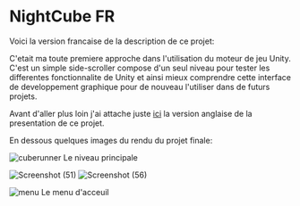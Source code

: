 # NightCube FR

Voici la version francaise de la description de ce projet:

C'etait ma toute premiere approche dans l'utilisation du moteur de jeu Unity.
C'est un simple side-scroller compose d'un seul niveau pour tester les differentes fonctionnalite de Unity et ainsi mieux comprendre cette interface de developpement graphique pour de nouveau l'utiliser dans de futurs projets.

Avant d'aller plus loin j'ai attache juste [ici](README.md) la version anglaise de la presentation de ce projet.

En dessous quelques images du rendu du projet finale:

![cuberunner](https://user-images.githubusercontent.com/106030110/169709484-1bee6272-9a79-4dbd-bad8-451712a7818a.png) 
Le niveau principale

![Screenshot (51)](https://user-images.githubusercontent.com/106030110/172678391-49be410d-960a-4a79-9606-7b02abcb6e38.png)
![Screenshot (56)](https://user-images.githubusercontent.com/106030110/172678577-9d60b86d-6569-481d-a186-daf855b7a78c.png)


![menu](https://user-images.githubusercontent.com/106030110/169709534-6049eae6-8a0a-4145-87bb-054f5a64d793.png)
Le menu d'acceuil
